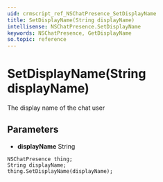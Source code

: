 ```yaml
---
uid: crmscript_ref_NSChatPresence_SetDisplayName
title: SetDisplayName(String displayName)
intellisense: NSChatPresence.SetDisplayName
keywords: NSChatPresence, GetDisplayName
so.topic: reference
---
```


# SetDisplayName(String displayName)

The display name of the chat user

## Parameters

* **displayName** String

```crmscript
NSChatPresence thing;
String displayName;
thing.SetDisplayName(displayName);
```

